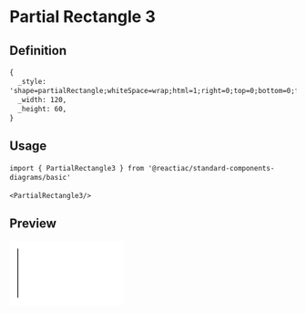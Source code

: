 # Partial Rectangle 3

## Definition

```
{
  _style: 'shape=partialRectangle;whiteSpace=wrap;html=1;right=0;top=0;bottom=0;fillColor=none;routingCenterX=-0.5;',
  _width: 120,
  _height: 60,
}
```

## Usage

```
import { PartialRectangle3 } from '@reactiac/standard-components-diagrams/basic'

<PartialRectangle3/>
```

## Preview

<img src="./partial-rectangle-3.png" width="200"/>
